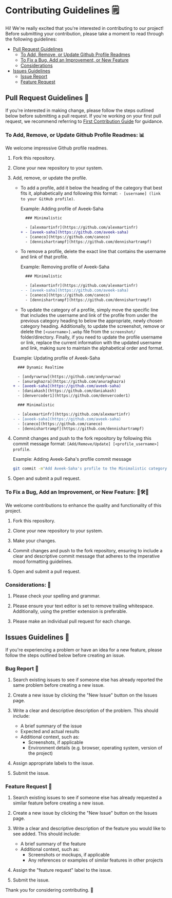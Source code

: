# Contributing Guidelines 🗒️

Hi! We're really excited that you're interested in contributing to our project! Before submitting your contribution, please take a moment to read through the following guidelines:

- [Pull Request Guidelines](#pull-request-guidelines-)
  - [To Add, Remove, or Update Github Profile Readmes](#to-add-remove-or-update-github-profile-readmes-)
  - [To Fix a Bug, Add an Improvement, or New Feature](#to-fix-a-bug-add-an-improvement-or-new-feature-%EF%B8%8F)
  - [Considerations](#considerations-)
- [Issues Guidelines](#issues-guidelines-)
  - [Issue Report](#issue-report-)
  - [Feature Request](#feature-request-)

## Pull Request Guidelines 🔧

If you're interested in making change, please follow the steps outlined below before submitting a pull request. If you're working on your first pull request, we recommend referring to [First Contribution Guide](https://github.com/firstcontributions/first-contributions) for guidance.

### To Add, Remove, or Update Github Profile Readmes: 📊

We welcome impressive Github profile readmes.

1. Fork this repository.

2. Clone your new repository to your system.

3. Add, remove, or update the profile.

   - To add a profile, add it below the heading of the category that best fits it, alphabetically and following this format: `- [username] (link to your GitHub profile)`.

     Example: Adding profile of Aveek-Saha

     ```diff
       ### Minimalistic

       - [alexmartinfr](https://github.com/alexmartinfr)
     + - [aveek-saha](https://github.com/aveek-saha)
       - [caneco](https://github.com/caneco)
       - [dennishartrampf](https://github.com/dennishartrampf)
     ```

   - To remove a profile, delete the exact line that contains the username and link of that profile.

     Example: Removing profile of Aveek-Saha

     ```diff
       ### Minimalistic

       - [alexmartinfr](https://github.com/alexmartinfr)
     - - [aveek-saha](https://github.com/aveek-saha)
       - [caneco](https://github.com/caneco)
       - [dennishartrampf](https://github.com/dennishartrampf)
     ```

   - To update the category of a profile, simply move the specific line that includes the username and link of the profile from under the previous category heading to below the appropriate, newly chosen category heading. Additionally, to update the screenshot, remove or delete the `[<username>].webp` file from the `screenshot/` folder/directory. Finally, if you need to update the profile username or link, replace the current information with the updated username and link, making sure to maintain the alphabetical order and format.

   Example: Updating profile of Aveek-Saha

   ```diff
     ### Dynamic Realtime

     - [andyruwruw](https://github.com/andyruwruw)
     - [anuraghazra](https://github.com/anuraghazra)
   + - [aveek-saha](https://github.com/aveek-saha)
     - [daniakash](https://github.com/daniakash)
     - [denvercoder1](https://github.com/denvercoder1)

     ### Minimalistic

     - [alexmartinfr](https://github.com/alexmartinfr)
   - - [aveek-saha](https://github.com/aveek-saha)
     - [caneco](https://github.com/caneco)
     - [dennishartrampf](https://github.com/dennishartrampf)
   ```

4. Commit changes and push to the fork repository by following this commit message format: `[Add/Remove/Update] [<profile_username>] profile`.

   Example: Adding Aveek-Saha's profile commit message

   ```bash
   git commit -m"Add Aveek-Saha's profile to the Minimalistic category"
   ```

5. Open and submit a pull request.

### To Fix a Bug, Add an Improvement, or New Feature: 🐛🛠️🚀

We welcome contributions to enhance the quality and functionality of this project.

1. Fork this repository.

2. Clone your new repository to your system.

3. Make your changes.

4. Commit changes and push to the fork repository, ensuring to include a clear and descriptive commit message that adheres to the imperative mood formatting guidelines.

5. Open and submit a pull request.

### Considerations: 🤔

1. Please check your spelling and grammar.

2. Please ensure your text editor is set to remove trailing whitespace. Additionally, using the prettier extension is preferable.

3. Please make an individual pull request for each change.

## Issues Guidelines 📝

If you're experiencing a problem or have an idea for a new feature, please follow the steps outlined below before creating an issue.

### Bug Report 🐛

1. Search existing issues to see if someone else has already reported the same problem before creating a new issue.

2. Create a new issue by clicking the "New Issue" button on the Issues page.

3. Write a clear and descriptive description of the problem. This should include:

   - A brief summary of the issue
   - Expected and actual results
   - Additional context, such as:
     - Screenshots, if applicable
     - Environment details (e.g. browser, operating system, version of the project)

4. Assign appropriate labels to the issue.
5. Submit the issue.

### Feature Request 🚀

1. Search existing issues to see if someone else has already requested a similar feature before creating a new issue.

2. Create a new issue by clicking the "New Issue" button on the Issues page.

3. Write a clear and descriptive description of the feature you would like to see added. This should include:

   - A brief summary of the feature
   - Additional context, such as:
     - Screenshots or mockups, if applicable
     - Any references or examples of similar features in other projects

4. Assign the "feature request" label to the issue.

5. Submit the issue.

Thank you for considering contributing. 🤝
